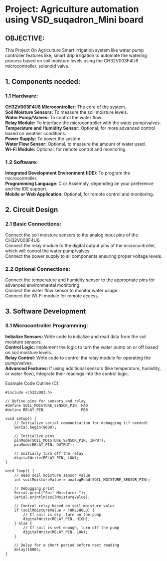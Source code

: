 # Project: Agriculture automation using VSD_suqadron_Mini board
## OBJECTIVE: 
This Project On Agriculture Smart irrigation system like water pump controller features like, smart drip irrigation to automate the watering process based on soil moisture levels using the CH32V003F4U6 microcontroller. solenoid valve. 

## 1. Components needed:  

### 1.1 Hardware:  
**CH32V003F4U6 Microcontroller:**     The core of the system.  
**Soil Moisture Sensors:**            To measure the soil moisture levels.  
**Water Pump/Valves:**                To control the water flow.  
**Relay Module:**                     To interface the microcontroller with the water pump/valves.  
**Temperature and Humidity Sensor:**  Optional, for more advanced control based on weather conditions.  
**Power Supply:**                     To power the system.  
**Water Flow Sensor:**                Optional, to measure the amount of water used.  
**Wi-Fi Module:**                     Optional, for remote control and monitoring.  

### 1.2 Software:  
**Integrated Development Environment (IDE)**:     To program the microcontroller.  
**Programming Language**:                         C or Assembly, depending on your preference and the IDE support.  
**Mobile or Web Application**:                    Optional, for remote control and monitoring.  

## 2. Circuit Design  

### 2.1 Basic Connections:  
Connect the soil moisture sensors to the analog input pins of the CH32V003F4U6.  
Connect the relay module to the digital output pins of the microcontroller, which will control the water pump/valves.  
Connect the power supply to all components ensuring proper voltage levels.  

### 2.2 Optional Connections:  
Connect the temperature and humidity sensor to the appropriate pins for advanced environmental monitoring.  
Connect the water flow sensor to monitor water usage.  
Connect the Wi-Fi module for remote access.  

## 3. Software Development  

### 3.1 Microcontroller Programming:   
**Initialize Sensors:**  Write code to initialize and read data from the soil moisture sensors.  
**Control Logic:**       Implement the logic to turn the water pump on or off based on soil moisture levels.  
**Relay Control:**       Write code to control the relay module for operating the pump/valves.  
**Advanced Features:**   If using additional sensors (like temperature, humidity, or water flow), integrate their readings into the control logic.  

Example Code Outline (C):

```
#include <ch32v003.h>

// Define pins for sensors and relay
#define SOIL_MOISTURE_SENSOR_PIN  PA0
#define RELAY_PIN                 PB0

void setup() {
    // Initialize serial communication for debugging (if needed)
    Serial.begin(9600);

    // Initialize pins
    pinMode(SOIL_MOISTURE_SENSOR_PIN, INPUT);
    pinMode(RELAY_PIN, OUTPUT);

    // Initially turn off the relay
    digitalWrite(RELAY_PIN, LOW);
}

void loop() {
    // Read soil moisture sensor value
    int soilMoistureValue = analogRead(SOIL_MOISTURE_SENSOR_PIN);

    // Debugging print
    Serial.print("Soil Moisture: ");
    Serial.println(soilMoistureValue);

    // Control relay based on soil moisture value
    if (soilMoistureValue < THRESHOLD) {
        // If soil is dry, turn on the pump
        digitalWrite(RELAY_PIN, HIGH);
    } else {
        // If soil is wet enough, turn off the pump
        digitalWrite(RELAY_PIN, LOW);
    }

    // Delay for a short period before next reading
    delay(1000);
}
```

